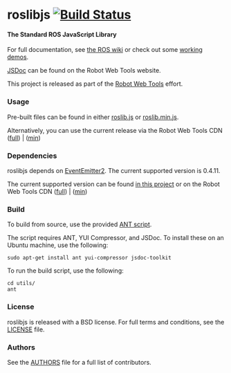 roslibjs [![Build Status](https://api.travis-ci.org/RobotWebTools/roslibjs.png)](https://travis-ci.org/RobotWebTools/roslibjs)
========

#### The Standard ROS JavaScript Library ####

For full documentation, see [the ROS wiki](http://ros.org/wiki/roslibjs) or check out some [working demos](http://robotwebtools.org/).

[JSDoc](http://robotwebtools.org/jsdoc/roslibjs/current/) can be found on the Robot Web Tools website.

This project is released as part of the [Robot Web Tools](http://robotwebtools.org/) effort.

### Usage ###
Pre-built files can be found in either [roslib.js](build/roslib.js) or [roslib.min.js](build/roslib.min.js).

Alternatively, you can use the current release via the Robot Web Tools CDN ([full](http://cdn.robotwebtools.org/roslibjs/current/roslib.js)) | ([min](http://cdn.robotwebtools.org/roslibjs/current/roslib.min.js))

### Dependencies ###
roslibjs depends on [EventEmitter2](https://github.com/hij1nx/EventEmitter2). The current supported version is 0.4.11.

The current supported version can be found [in this project](include/EventEmitter2/eventemitter2.js) or on the Robot Web Tools CDN ([full](http://cdn.robotwebtools.org/EventEmitter2/0.4.11/eventemitter2.js)) | ([min](http://cdn.robotwebtools.org/EventEmitter2/0.4.11/eventemitter2.min.js))

### Build ###
To build from source, use the provided [ANT script](utils/build.xml).

The script requires ANT, YUI Compressor, and JSDoc. To install these on an Ubuntu machine, use the following:

    sudo apt-get install ant yui-compressor jsdoc-toolkit

To run the build script, use the following:

    cd utils/
    ant

### License ###
roslibjs is released with a BSD license. For full terms and conditions, see the [LICENSE](LICENSE) file.

### Authors ###
See the [AUTHORS](AUTHORS) file for a full list of contributors.
